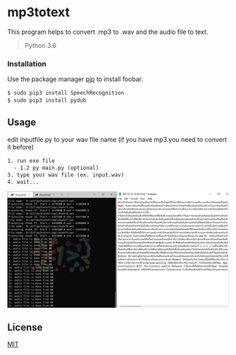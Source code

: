 # mp3totext

This program helps to convert .mp3 to .wav and the audio file to text. 

> Python 3.6

### Installation
Use the package manager [pip](https://pip.pypa.io/en/stable/) to install foobar.
```sh
$ sudo pip3 install SpeechRecognition
$ sudo pip3 install pydub
```
## Usage

edit inputfile.py to your wav file name (if you have mp3.you need to convert it before)

```
1. run exe file
  - 1.2 py main.py (optional)
3. type your wav file (ex. input.wav)
4. wait...
```

<img src="Screenshot.jpg">



## License
[MIT](https://choosealicense.com/licenses/mit/)
